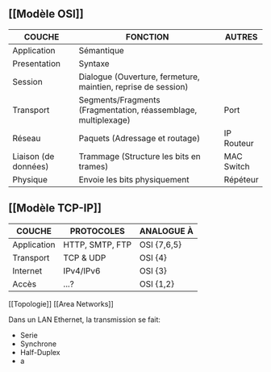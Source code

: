## [[Modèle OSI]]

| COUCHE               | FONCTION                                                       | AUTRES        |
| -------------------- | -------------------------------------------------------------- | ------------- |
| Application          | Sémantique                                                     |               |
| Presentation         | Syntaxe                                                        |               |
| Session              | Dialogue (Ouverture, fermeture, maintien, reprise de session)  |               |
| Transport            | Segments/Fragments (Fragmentation, réassemblage, multiplexage) | Port          |
| Réseau               | Paquets (Adressage et routage)                                 | IP<br>Routeur |
| Liaison (de données) | Trammage (Structure les bits en trames)                        | MAC<br>Switch |
| Physique             | Envoie les bits physiquement                                   | Répéteur      |


## [[Modèle TCP-IP]]

| COUCHE      | PROTOCOLES      | ANALOGUE À  |
| ----------- | --------------- | ----------- |
| Application | HTTP, SMTP, FTP | OSI {7,6,5} |
| Transport   | TCP & UDP       | OSI {4}     |
| Internet    | IPv4/IPv6       | OSI {3}     |
| Accès       | ...?            | OSI {1,2}   |


[[Topologie]]
[[Area Networks]]


Dans un LAN Ethernet, la transmission se fait:
- Serie
- Synchrone
- Half-Duplex
- a



